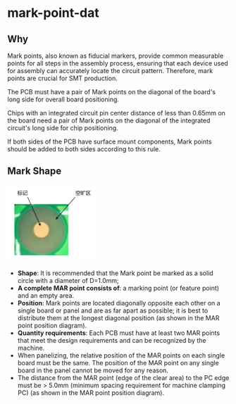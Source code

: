 # mark-point-dat

## Why

Mark points, also known as fiducial markers, provide common measurable points for all steps in the assembly process, ensuring that each device used for assembly can accurately locate the circuit pattern. Therefore, mark points are crucial for SMT production.

The PCB must have a pair of Mark points on the diagonal of the board's long side for overall board positioning. 

Chips with an integrated circuit pin center distance of less than 0.65mm on the board need a pair of Mark points on the diagonal of the integrated circuit's long side for chip positioning. 

If both sides of the PCB have surface mount components, Mark points should be added to both sides according to this rule.

## Mark Shape

![](2025-04-01-16-27-50.png)

- **Shape**: It is recommended that the Mark point be marked as a solid circle with a diameter of D=1.0mm;
- **A complete MAR point consists of**: a marking point (or feature point) and an empty area.
- **Position**: Mark points are located diagonally opposite each other on a single board or panel and are as far apart as possible; it is best to distribute them at the longest diagonal position (as shown in the MAR point position diagram).
- **Quantity requirements**: Each PCB must have at least two MAR points that meet the design requirements and can be recognized by the machine.
- When panelizing, the relative position of the MAR points on each single board must be the same. The position of the MAR point on any single board in the panel cannot be moved for any reason.
- The distance from the MAR point (edge of the clear area) to the PC edge must be > 5.0mm (minimum spacing requirement for machine clamping PC) (as shown in the MAR point position diagram).